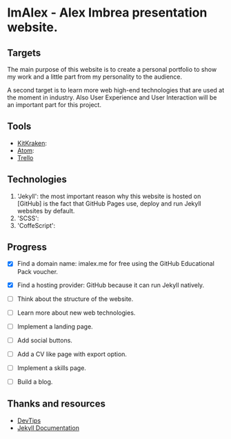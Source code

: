 # ImAlex - Alex Imbrea presentation website.

## Targets

The main purpose of this website is to create a personal portfolio to show my work and a little part from my personality to the audience.

A second target is to learn more web high-end technologies that are used at the moment in industry. Also User Experience and User Interaction will be an important part for this project.

## Tools
 - [KitKraken](https://www.gitkraken.com/):
 - [Atom](atom.io):
 - [Trello](https://trello.com)

## Technologies

1. 'Jekyll': the most important reason why this website is hosted on [GitHub] is the fact that GitHub Pages use, deploy and run Jekyll websites by default.
2. 'SCSS':
3. 'CoffeScript':

## Progress

- [x] Find a domain name: imalex.me for free using the GitHub Educational Pack voucher.
- [x] Find a hosting provider: GitHub because it can run Jekyll natively.
- [ ] Think about the structure of the website.
- [ ] Learn more about new web technologies.
- [ ] Implement a landing page.
- [ ] Add social buttons.
- [ ] Add a CV like page with export option.
- [ ] Implement a skills page.
- [ ] Build a blog.



## Thanks and resources
 - [DevTips](https://www.youtube.com/watch?v=VcMjo_wczCc)
 - [Jekyll Documentation](https://jekyllrb.com/docs/home/)
